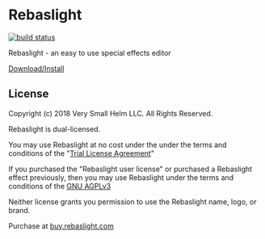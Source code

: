 # Rebaslight

[![build status](https://api.travis-ci.org/rebaslight/rebaslight.svg)](https://travis-ci.org/rebaslight/rebaslight)

Rebaslight - an easy to use special effects editor

[Download/Install](http://www.rebaslight.com/#download)

## License

Copyright (c) 2018 Very Small Helm LLC. All Rights Reserved.

Rebaslight is dual-licensed.

You may use Rebaslight at no cost under the under the terms and conditions of the "[Trial License Agreement](https://github.com/rebaslight/rebaslight/blob/master/TRIAL-LICENSE.md)"

If you purchased the "Rebaslight user license" or purchased a Rebaslight effect previously, then you may use Rebaslight under the terms and conditions of the [GNU AGPLv3](https://github.com/rebaslight/rebaslight/blob/master/AGPL-3.0)

Neither license grants you permission to use the Rebaslight name, logo, or brand.

Purchase at [buy.rebaslight.com](https://buy.rebaslight.com/)

